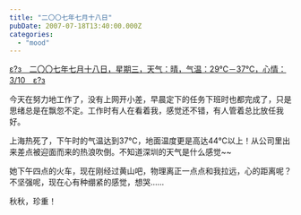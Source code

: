 ```yaml
---
title: "二〇〇七年七月十八日"
pubDate: 2007-07-18T13:40:00.000Z
categories: 
  - "mood"
---
```


[ε?з　二〇〇七年七月十八日，星期三，天气：晴，气温：29℃－37℃，心情：3/10　ε?з](https://www.liuweinan.com)

  

今天在努力地工作了，没有上网开小差，早晨定下的任务下班时也都完成了，只是思绪总是在飘忽不定。工作时有人在看着我，感觉还不错，有人管着总比放任我好。

上海热死了，下午时的气温达到37℃，地面温度更是高达44℃以上！从公司里出来差点被迎面而来的热浪吹倒。不知道深圳的天气是什么感觉~~

她下午四点的火车，现在刚经过黄山吧，物理离正一点点和我拉远，心的距离呢？不坚强呢，现在心有种绷紧的感觉，想哭……

秋秋，珍重！
